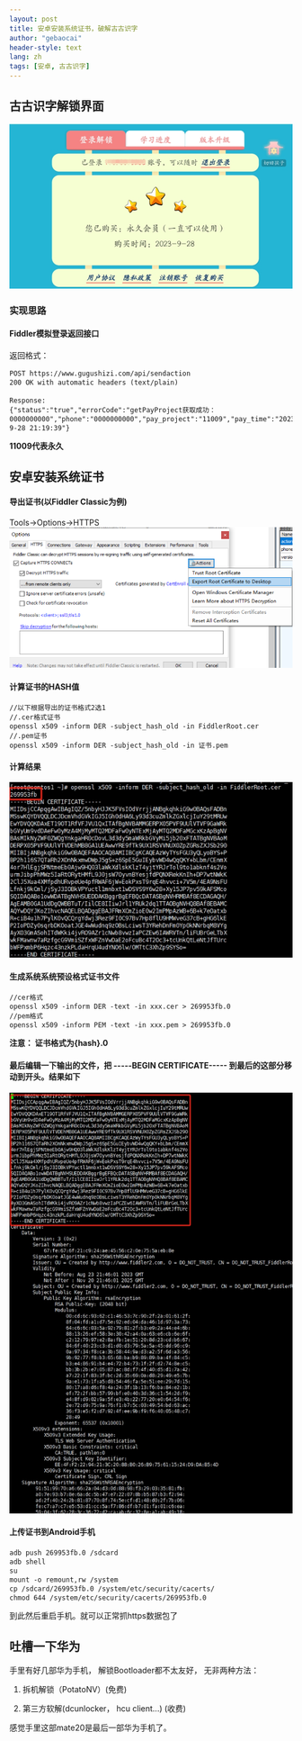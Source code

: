 ```yaml
---
layout: post
title: 安卓安装系统证书，破解古古识字
author: "gebaocai"
header-style: text
lang: zh
tags: [安卓, 古古识字]
---
```


古古识字解锁界面
------
![gugushizi](/img/in-post/2023/android-root-certificate/gugushizi.png)

### 实现思路

#### Fiddler模拟登录返回接口
返回格式：
```
POST https://www.gugushizi.com/api/sendaction
200 OK with automatic headers (text/plain)

Response:
{"status":"true","errorCode":"getPayProject获取成功：0000000000","phone":"0000000000","pay_project":"11009","pay_time":"2023-9-28 21:19:39"}
```
**11009代表永久**


安卓安装系统证书
------

#### 导出证书(以Fiddler Classic为例)

Tools->Options->HTTPS
![Fiddler-Root-Certificate](/img/in-post/2023/android-root-certificate/fiddler-certificate.PNG)

#### 计算证书的HASH值

```
//以下根据导出的证书格式2选1
//.cer格式证书
openssl x509 -inform DER -subject_hash_old -in FiddlerRoot.cer
//.pem证书
openssl x509 -inform DER -subject_hash_old -in 证书.pem
```
#### 计算结果
![hash](/img/in-post/2023/android-root-certificate/hash.png)

#### 生成系统系统预设格式证书文件
```
//cer格式
openssl x509 -inform DER -text -in xxx.cer > 269953fb.0
//pem格式
openssl x509 -inform PEM -text -in xxx.pem > 269953fb.0
```

**注意： 证书格式为{hash}.0**

#### 最后编辑一下输出的文件，把 -----BEGIN CERTIFICATE----- 到最后的这部分移动到开头。结果如下
![certificate](/img/in-post/2023/android-root-certificate/certificate.png)

#### 上传证书到Android手机

```
adb push 269953fb.0 /sdcard
adb shell
su
mount -o remount,rw /system
cp /sdcard/269953fb.0 /system/etc/security/cacerts/
chmod 644 /system/etc/security/cacerts/269953fb.0
```

到此然后重启手机。就可以正常抓https数据包了

吐槽一下华为
------
手里有好几部华为手机， 解锁Bootloader都不太友好， 无非两种方法：
1. 拆机解锁（PotatoNV）(免费)

2. 第三方软解(dcunlocker， hcu client...) (收费)

感觉手里这部mate20是最后一部华为手机了。